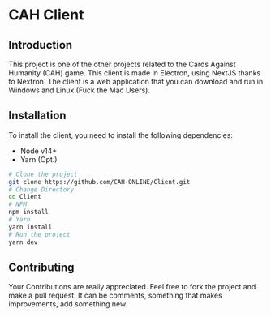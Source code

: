# CAH Client

## Introduction
This project is one of the other projects related to the Cards Against Humanity (CAH) game. This client is made in Electron, using NextJS thanks to Nextron. The client is a web application that you can download and run in Windows and Linux (Fuck the Mac Users). 

## Installation
To install the client, you need to install the following dependencies:
- Node v14+
- Yarn (Opt.)

```bash
# Clone the project
git clone https://github.com/CAH-ONLINE/Client.git
# Change Directory
cd Client
# NPM
npm install
# Yarn
yarn install
# Run the project
yarn dev
```

## Contributing
Your Contributions are really appreciated. Feel free to fork the project and make a pull request. It can be comments, something that makes improvements, add something new. 


